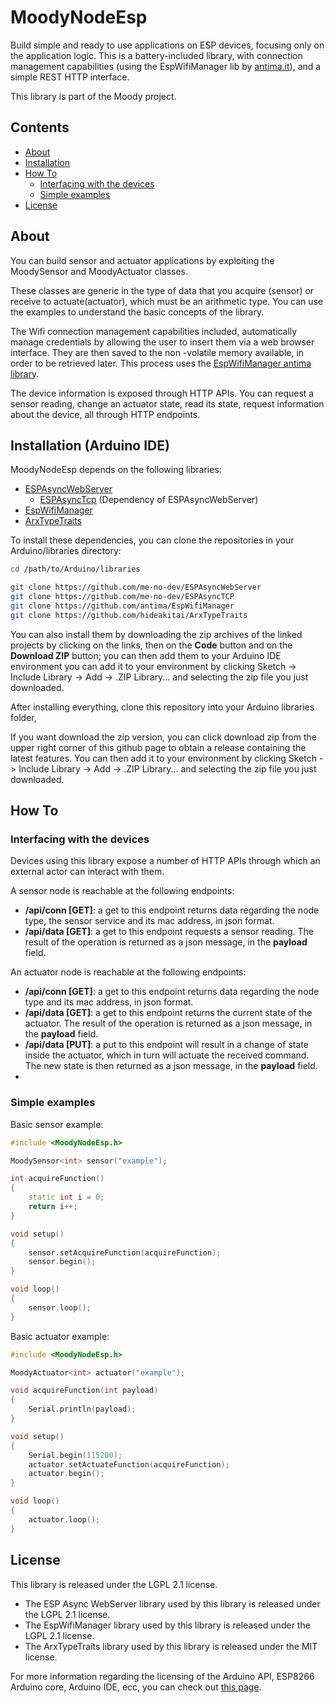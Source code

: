# MoodyNodeEsp

Build simple and ready to use applications on ESP devices, focusing only on the application logic. This is a battery-included library, with connection management capabilities (using the EspWifiManager lib by [antima.it](https://github.com/antima/EspWifiManager)), and a simple REST HTTP interface.

This library is part of the Moody project.

## Contents
  - [About](#about) 
  - [Installation](#installation-arduino-ide)
  - [How To](#how-to)
    - [Interfacing with the devices](#interfacing-with-the-devices)
    - [Simple examples](#simple-examples)
  - [License](#license)


## About

You can build sensor and actuator applications by exploiting the MoodySensor and MoodyActuator classes.

These classes are generic in the type of data that you acquire (sensor) or receive to actuate(actuator), which must be an arithmetic type. You can use the examples to understand the basic concepts of the library.

The Wifi connection management capabilities included, automatically manage credentials by allowing the user to insert them via a web browser interface. They are then saved to the non -volatile memory available, in order to be retrieved later. This process uses the [EspWifiManager antima library](https://github.com/antima/EspWifiManager#about).

The device information is exposed through HTTP APIs. You can request a sensor reading, change an actuator state, read its state, request information about the device, all through HTTP endpoints. 

## Installation (Arduino IDE)

MoodyNodeEsp depends on the following libraries:

- [ESPAsyncWebServer](https://github.com/me-no-dev/ESPAsyncWebServer)
  - [ESPAsyncTcp](https://github.com/me-no-dev/ESPAsyncTCP) (Dependency of ESPAsyncWebServer)
- [EspWifiManager](https://github.com/antima/EspWifiManager)
- [ArxTypeTraits](https://github.com/hideakitai/ArxTypeTraits)

To install these dependencies, you can clone the repositories in your Arduino/libraries directory:

```bash
cd /path/to/Arduino/libraries

git clone https://github.com/me-no-dev/ESPAsyncWebServer
git clone https://github.com/me-no-dev/ESPAsyncTCP
git clone https://github.com/antima/EspWifiManager
git clone https://github.com/hideakitai/ArxTypeTraits
```


You can also install them by downloading the zip archives of the linked projects by clicking on the links, then on the **Code** button and on the **Download ZIP** button; you can then add them to your Arduino IDE environment you can add it to your environment by clicking Sketch -> Include Library -> Add -> .ZIP Library... and selecting the zip file you just downloaded.

After installing everything, clone this repository into your Arduino libraries folder, 

If you want download the zip version, you can click download zip from the upper right corner of this github page to obtain a release containing the latest features. You can then add it to your environment by clicking Sketch -> Include Library -> Add -> .ZIP Library... and selecting the zip file you just downloaded.

## How To

### Interfacing with the devices

Devices using this library expose a number of HTTP APIs through which an external actor can interact with them.

A sensor node is reachable at the following endpoints:

- **/api/conn [GET]**: a get to this endpoint returns data regarding the node type, the sensor service and its mac address, in json format.
- **/api/data [GET]**: a get to this endpoint requests a sensor reading. The result of the operation is returned as a json message, in the **payload** field.

An actuator node is reachable at the following endpoints:

- **/api/conn [GET]**: a get to this endpoint returns data regarding the node type and its mac address, in json format.
- **/api/data [GET]**: a get to this endpoint returns the current state of the actuator. The result of the operation is returned as a json message, in the **payload** field.
- **/api/data [PUT]**: a put to this endpoint will result in a change of state inside the actuator, which in turn will actuate the received command. The new state is then returned as a json message, in the **payload** field.
- 

### Simple examples

Basic sensor example:

```c++
#include <MoodyNodeEsp.h>

MoodySensor<int> sensor("example");

int acquireFunction()
{
    static int i = 0;
    return i++;
}

void setup()
{
    sensor.setAcquireFunction(acquireFunction);
    sensor.begin();
}

void loop()
{
    sensor.loop();
}
```

Basic actuator example:
```c++
#include <MoodyNodeEsp.h>

MoodyActuator<int> actuator("example");

void acquireFunction(int payload)
{
    Serial.println(payload);
}

void setup()
{
    Serial.begin(115200);
    actuator.setActuateFunction(acquireFunction);
    actuator.begin();
}

void loop()
{
    actuator.loop();
}
```

## License

This library is released under the LGPL 2.1 license. 

- The ESP Async WebServer library used by this library is released under the LGPL 2.1 license.
- The EspWifiManager library used by this library is released under the LGPL 2.1 license.
- The ArxTypeTraits library used by this library is released under the MIT license.

For more information regarding the licensing of the Arduino API, ESP8266 Arduino core, Arduino IDE, ecc, you can check out [this page](https://github.com/esp8266/Arduino#license-and-credits).